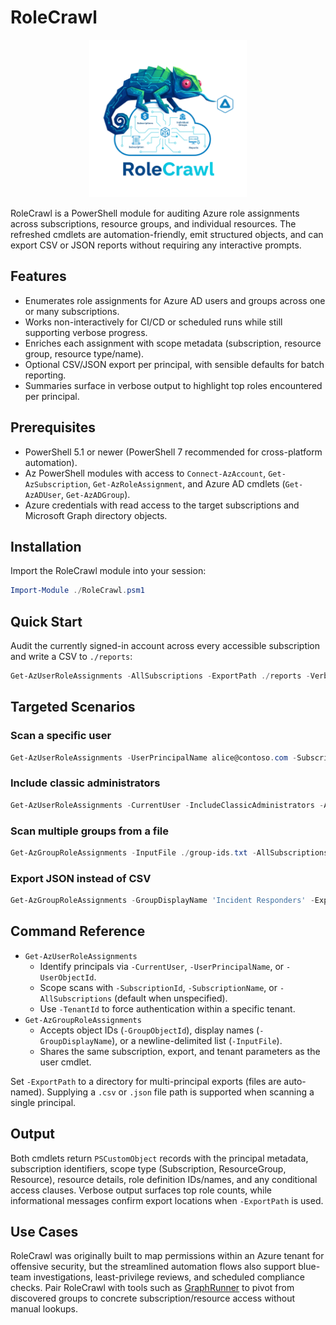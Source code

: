 # RoleCrawl
<p align="center"><img src="rolecrawl.webp" alt="RoleCrawl" style="max-width: 50%;" /></p>
RoleCrawl is a PowerShell module for auditing Azure role assignments across subscriptions, resource groups, and individual resources. The refreshed cmdlets are automation-friendly, emit structured objects, and can export CSV or JSON reports without requiring any interactive prompts.

## Features
- Enumerates role assignments for Azure AD users and groups across one or many subscriptions.
- Works non-interactively for CI/CD or scheduled runs while still supporting verbose progress.
- Enriches each assignment with scope metadata (subscription, resource group, resource type/name).
- Optional CSV/JSON export per principal, with sensible defaults for batch reporting.
- Summaries surface in verbose output to highlight top roles encountered per principal.

## Prerequisites
- PowerShell 5.1 or newer (PowerShell 7 recommended for cross-platform automation).
- Az PowerShell modules with access to `Connect-AzAccount`, `Get-AzSubscription`, `Get-AzRoleAssignment`, and Azure AD cmdlets (`Get-AzADUser`, `Get-AzADGroup`).
- Azure credentials with read access to the target subscriptions and Microsoft Graph directory objects.

## Installation
Import the RoleCrawl module into your session:

```powershell
Import-Module ./RoleCrawl.psm1
```

## Quick Start
Audit the currently signed-in account across every accessible subscription and write a CSV to `./reports`:

```powershell
Get-AzUserRoleAssignments -AllSubscriptions -ExportPath ./reports -Verbose
```

## Targeted Scenarios
### Scan a specific user
```powershell
Get-AzUserRoleAssignments -UserPrincipalName alice@contoso.com -SubscriptionId 11111111-1111-1111-1111-111111111111
```

### Include classic administrators
```powershell
Get-AzUserRoleAssignments -CurrentUser -IncludeClassicAdministrators -AllSubscriptions
```

### Scan multiple groups from a file
```powershell
Get-AzGroupRoleAssignments -InputFile ./group-ids.txt -AllSubscriptions -ExportPath ./reports
```

### Export JSON instead of CSV
```powershell
Get-AzGroupRoleAssignments -GroupDisplayName 'Incident Responders' -ExportPath ./reports/groups.json
```

## Command Reference
- `Get-AzUserRoleAssignments`
  - Identify principals via `-CurrentUser`, `-UserPrincipalName`, or `-UserObjectId`.
  - Scope scans with `-SubscriptionId`, `-SubscriptionName`, or `-AllSubscriptions` (default when unspecified).
  - Use `-TenantId` to force authentication within a specific tenant.
- `Get-AzGroupRoleAssignments`
  - Accepts object IDs (`-GroupObjectId`), display names (`-GroupDisplayName`), or a newline-delimited list (`-InputFile`).
  - Shares the same subscription, export, and tenant parameters as the user cmdlet.

Set `-ExportPath` to a directory for multi-principal exports (files are auto-named). Supplying a `.csv` or `.json` file path is supported when scanning a single principal.

## Output
Both cmdlets return `PSCustomObject` records with the principal metadata, subscription identifiers, scope type (Subscription, ResourceGroup, Resource), resource details, role definition IDs/names, and any conditional access clauses. Verbose output surfaces top role counts, while informational messages confirm export locations when `-ExportPath` is used.

## Use Cases
RoleCrawl was originally built to map permissions within an Azure tenant for offensive security, but the streamlined automation flows also support blue-team investigations, least-privilege reviews, and scheduled compliance checks. Pair RoleCrawl with tools such as [GraphRunner](https://github.com/dafthack/GraphRunner) to pivot from discovered groups to concrete subscription/resource access without manual lookups.
